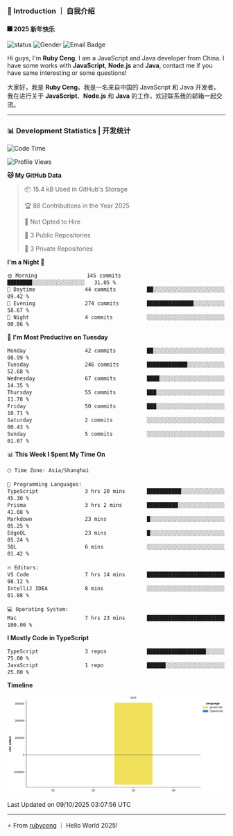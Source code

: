 ### 👋 Introduction ｜ 自我介绍

#### 🎆 2025 新年快乐

![status](https://img.shields.io/badge/status-up-brightgreen)  ![Gender](https://img.shields.io/badge/gender-%F0%9F%A4%B5-lightgrey)  ![Email Badge](https://img.shields.io/badge/Email-rubyceng0326@gmail.com-blue?style=flat-square&logo=gmail&logoColor=white)

Hi guys, I'm **Ruby Ceng**. I am a JavaScript and Java developer from China.
I have some works with **JavaScript**, **Node.js** and **Java**, contact me if you have same interesting or some questions!

大家好，我是 **Ruby Ceng**。我是一名来自中国的 JavaScript 和 Java 开发者。
我在进行关于 **JavaScript**、**Node.js** 和 **Java** 的工作，欢迎联系我的邮箱一起交流。

---

### 📊 Development Statistics | 开发统计

<!--START_SECTION:waka-->
![Code Time](http://img.shields.io/badge/Code%20Time-494%20hrs%2048%20mins-blue)

![Profile Views](http://img.shields.io/badge/Profile%20Views-0-blue)

**🐱 My GitHub Data** 

> 📦 15.4 kB Used in GitHub's Storage 
 > 
> 🏆 88 Contributions in the Year 2025
 > 
> 🚫 Not Opted to Hire
 > 
> 📜 3 Public Repositories 
 > 
> 🔑 3 Private Repositories 
 > 
**I'm a Night 🦉** 

```text
🌞 Morning                145 commits         ████████░░░░░░░░░░░░░░░░░   31.05 % 
🌆 Daytime                44 commits          ██░░░░░░░░░░░░░░░░░░░░░░░   09.42 % 
🌃 Evening                274 commits         ███████████████░░░░░░░░░░   58.67 % 
🌙 Night                  4 commits           ░░░░░░░░░░░░░░░░░░░░░░░░░   00.86 % 
```
📅 **I'm Most Productive on Tuesday** 

```text
Monday                   42 commits          ██░░░░░░░░░░░░░░░░░░░░░░░   08.99 % 
Tuesday                  246 commits         █████████████░░░░░░░░░░░░   52.68 % 
Wednesday                67 commits          ████░░░░░░░░░░░░░░░░░░░░░   14.35 % 
Thursday                 55 commits          ███░░░░░░░░░░░░░░░░░░░░░░   11.78 % 
Friday                   50 commits          ███░░░░░░░░░░░░░░░░░░░░░░   10.71 % 
Saturday                 2 commits           ░░░░░░░░░░░░░░░░░░░░░░░░░   00.43 % 
Sunday                   5 commits           ░░░░░░░░░░░░░░░░░░░░░░░░░   01.07 % 
```


📊 **This Week I Spent My Time On** 

```text
🕑︎ Time Zone: Asia/Shanghai

💬 Programming Languages: 
TypeScript               3 hrs 20 mins       ███████████░░░░░░░░░░░░░░   45.30 % 
Prisma                   3 hrs 2 mins        ██████████░░░░░░░░░░░░░░░   41.08 % 
Markdown                 23 mins             █░░░░░░░░░░░░░░░░░░░░░░░░   05.25 % 
EdgeQL                   23 mins             █░░░░░░░░░░░░░░░░░░░░░░░░   05.24 % 
SQL                      6 mins              ░░░░░░░░░░░░░░░░░░░░░░░░░   01.42 % 

🔥 Editors: 
VS Code                  7 hrs 14 mins       █████████████████████████   98.12 % 
IntelliJ IDEA            8 mins              ░░░░░░░░░░░░░░░░░░░░░░░░░   01.88 % 

💻 Operating System: 
Mac                      7 hrs 23 mins       █████████████████████████   100.00 % 
```

**I Mostly Code in TypeScript** 

```text
TypeScript               3 repos             ███████████████████░░░░░░   75.00 % 
JavaScript               1 repo              ██████░░░░░░░░░░░░░░░░░░░   25.00 % 
```



**Timeline**

![Lines of Code chart](https://raw.githubusercontent.com/rubyceng/rubyceng/main/assets/bar_graph.png)


 Last Updated on 09/10/2025 03:07:56 UTC
<!--END_SECTION:waka-->

---

⭐️ From [rubyceng](https://github.com/rubyceng) ｜ Hello World 2025!
